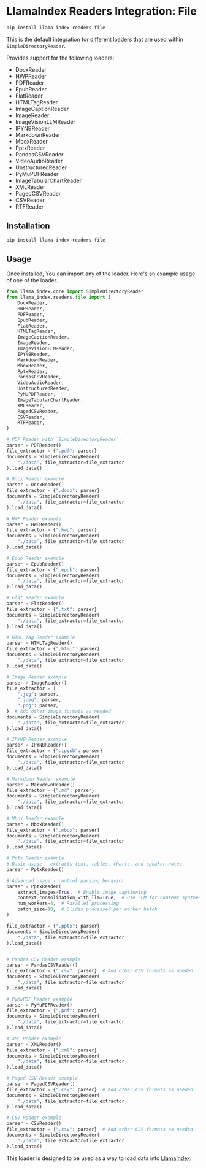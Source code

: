 # LlamaIndex Readers Integration: File

```bash
pip install llama-index-readers-file
```

This is the default integration for different loaders that are used within `SimpleDirectoryReader`.

Provides support for the following loaders:

- DocxReader
- HWPReader
- PDFReader
- EpubReader
- FlatReader
- HTMLTagReader
- ImageCaptionReader
- ImageReader
- ImageVisionLLMReader
- IPYNBReader
- MarkdownReader
- MboxReader
- PptxReader
- PandasCSVReader
- VideoAudioReader
- UnstructuredReader
- PyMuPDFReader
- ImageTabularChartReader
- XMLReader
- PagedCSVReader
- CSVReader
- RTFReader

## Installation

```bash
pip install llama-index-readers-file
```

## Usage

Once installed, You can import any of the loader. Here's an example usage of one of the loader.

```python
from llama_index.core import SimpleDirectoryReader
from llama_index.readers.file import (
    DocxReader,
    HWPReader,
    PDFReader,
    EpubReader,
    FlatReader,
    HTMLTagReader,
    ImageCaptionReader,
    ImageReader,
    ImageVisionLLMReader,
    IPYNBReader,
    MarkdownReader,
    MboxReader,
    PptxReader,
    PandasCSVReader,
    VideoAudioReader,
    UnstructuredReader,
    PyMuPDFReader,
    ImageTabularChartReader,
    XMLReader,
    PagedCSVReader,
    CSVReader,
    RTFReader,
)

# PDF Reader with `SimpleDirectoryReader`
parser = PDFReader()
file_extractor = {".pdf": parser}
documents = SimpleDirectoryReader(
    "./data", file_extractor=file_extractor
).load_data()

# Docx Reader example
parser = DocxReader()
file_extractor = {".docx": parser}
documents = SimpleDirectoryReader(
    "./data", file_extractor=file_extractor
).load_data()

# HWP Reader example
parser = HWPReader()
file_extractor = {".hwp": parser}
documents = SimpleDirectoryReader(
    "./data", file_extractor=file_extractor
).load_data()

# Epub Reader example
parser = EpubReader()
file_extractor = {".epub": parser}
documents = SimpleDirectoryReader(
    "./data", file_extractor=file_extractor
).load_data()

# Flat Reader example
parser = FlatReader()
file_extractor = {".txt": parser}
documents = SimpleDirectoryReader(
    "./data", file_extractor=file_extractor
).load_data()

# HTML Tag Reader example
parser = HTMLTagReader()
file_extractor = {".html": parser}
documents = SimpleDirectoryReader(
    "./data", file_extractor=file_extractor
).load_data()

# Image Reader example
parser = ImageReader()
file_extractor = {
    ".jpg": parser,
    ".jpeg": parser,
    ".png": parser,
}  # Add other image formats as needed
documents = SimpleDirectoryReader(
    "./data", file_extractor=file_extractor
).load_data()

# IPYNB Reader example
parser = IPYNBReader()
file_extractor = {".ipynb": parser}
documents = SimpleDirectoryReader(
    "./data", file_extractor=file_extractor
).load_data()

# Markdown Reader example
parser = MarkdownReader()
file_extractor = {".md": parser}
documents = SimpleDirectoryReader(
    "./data", file_extractor=file_extractor
).load_data()

# Mbox Reader example
parser = MboxReader()
file_extractor = {".mbox": parser}
documents = SimpleDirectoryReader(
    "./data", file_extractor=file_extractor
).load_data()

# Pptx Reader example
# Basic usage - extracts text, tables, charts, and speaker notes
parser = PptxReader()

# Advanced usage - control parsing behavior
parser = PptxReader(
    extract_images=True,  # Enable image captioning
    context_consolidation_with_llm=True,  # Use LLM for content synthesis
    num_workers=4,  # Parallel processing
    batch_size=10,  # Slides processed per worker batch
)

file_extractor = {".pptx": parser}
documents = SimpleDirectoryReader(
    "./data", file_extractor=file_extractor
).load_data()


# Pandas CSV Reader example
parser = PandasCSVReader()
file_extractor = {".csv": parser}  # Add other CSV formats as needed
documents = SimpleDirectoryReader(
    "./data", file_extractor=file_extractor
).load_data()

# PyMuPDF Reader example
parser = PyMuPDFReader()
file_extractor = {".pdf": parser}
documents = SimpleDirectoryReader(
    "./data", file_extractor=file_extractor
).load_data()

# XML Reader example
parser = XMLReader()
file_extractor = {".xml": parser}
documents = SimpleDirectoryReader(
    "./data", file_extractor=file_extractor
).load_data()

# Paged CSV Reader example
parser = PagedCSVReader()
file_extractor = {".csv": parser}  # Add other CSV formats as needed
documents = SimpleDirectoryReader(
    "./data", file_extractor=file_extractor
).load_data()

# CSV Reader example
parser = CSVReader()
file_extractor = {".csv": parser}  # Add other CSV formats as needed
documents = SimpleDirectoryReader(
    "./data", file_extractor=file_extractor
).load_data()
```

This loader is designed to be used as a way to load data into [LlamaIndex](https://github.com/run-llama/llama_index/).
